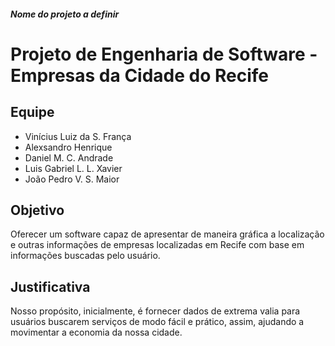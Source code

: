 ##### *Nome do projeto a definir*
# Projeto de Engenharia de Software - Empresas da Cidade do Recife

## Equipe
- Vinícius Luiz da S. França
- Alexsandro Henrique
- Daniel M. C. Andrade
- Luis Gabriel L. L. Xavier
- João Pedro V. S. Maior

## Objetivo
Oferecer um software capaz de apresentar de maneira gráfica a localização e outras informações de empresas localizadas em Recife com base em informações buscadas pelo usuário.

## Justificativa
Nosso propósito, inicialmente, é fornecer dados de extrema valia para usuários buscarem serviços de modo fácil e prático, assim, ajudando a movimentar a economia da nossa cidade.
